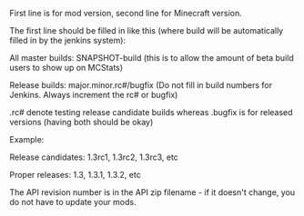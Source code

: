 First line is for mod version, second line for Minecraft version.

The first line should be filled in like this (where build will be automatically filled in by the jenkins system):

All master builds: SNAPSHOT-build (this is to allow the amount of beta build users to show up on MCStats)

Release builds: major.minor.rc#/bugfix (Do not fill in build numbers for Jenkins. Always increment the rc# or bugfix)

.rc# denote testing release candidate builds whereas .bugfix is for released versions (having both should be okay)

Example:

Release candidates: 1.3rc1, 1.3rc2, 1.3rc3, etc

Proper releases: 1.3, 1.3.1, 1.3.2, etc

The API revision number is in the API zip filename - if it doesn't change, you do not have to update your mods.